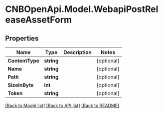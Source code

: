 # CNBOpenApi.Model.WebapiPostReleaseAssetForm

## Properties

Name | Type | Description | Notes
------------ | ------------- | ------------- | -------------
**ContentType** | **string** |  | [optional] 
**Name** | **string** |  | [optional] 
**Path** | **string** |  | [optional] 
**SizeInByte** | **int** |  | [optional] 
**Token** | **string** |  | [optional] 

[[Back to Model list]](../../README.md#documentation-for-models) [[Back to API list]](../../README.md#documentation-for-api-endpoints) [[Back to README]](../../README.md)


